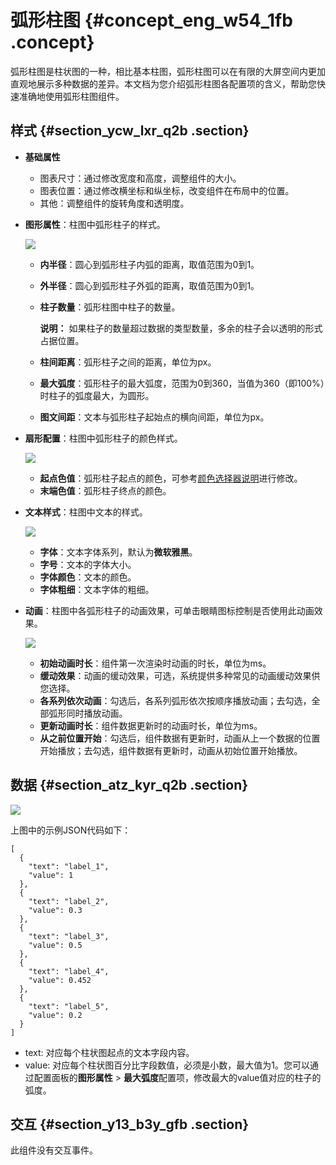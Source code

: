 # 弧形柱图 {#concept_eng_w54_1fb .concept}

弧形柱图是柱状图的一种，相比基本柱图，弧形柱图可以在有限的大屏空间内更加直观地展示多种数据的差异。本文档为您介绍弧形柱图各配置项的含义，帮助您快速准确地使用弧形柱图组件。

## 样式 {#section_ycw_lxr_q2b .section}

-   **基础属性**

    -   图表尺寸：通过修改宽度和高度，调整组件的大小。
    -   图表位置：通过修改横坐标和纵坐标，改变组件在布局中的位置。
    -   其他：调整组件的旋转角度和透明度。
-   **图形属性**：柱图中弧形柱子的样式。

    ![](http://static-aliyun-doc.oss-cn-hangzhou.aliyuncs.com/assets/img/20198/155546839911313_zh-CN.png)

    -   **内半径**：圆心到弧形柱子内弧的距离，取值范围为0到1。
    -   **外半径**：圆心到弧形柱子外弧的距离，取值范围为0到1。
    -   **柱子数量**：弧形柱图中柱子的数量。

        **说明：** 如果柱子的数量超过数据的类型数量，多余的柱子会以透明的形式占据位置。

    -   **柱间距离**：弧形柱子之间的距离，单位为px。
    -   **最大弧度**：弧形柱子的最大弧度，范围为0到360，当值为360（即100%）时柱子的弧度最大，为圆形。
    -   **图文间距**：文本与弧形柱子起始点的横向间距，单位为px。
-   **扇形配置**：柱图中弧形柱子的颜色样式。

    ![](http://static-aliyun-doc.oss-cn-hangzhou.aliyuncs.com/assets/img/20198/155546840011323_zh-CN.png)

    -   **起点色值**：弧形柱子起点的颜色，可参考[颜色选择器说明](cn.zh-CN/用户指南/管理组件/设置组件样式/配置项说明.md#section_kdw_vj4_t2b)进行修改。
    -   **末端色值**：弧形柱子终点的颜色。
-   **文本样式**：柱图中文本的样式。

    ![](http://static-aliyun-doc.oss-cn-hangzhou.aliyuncs.com/assets/img/20198/155546840011324_zh-CN.png)

    -   **字体**：文本字体系列，默认为**微软雅黑**。
    -   **字号**：文本的字体大小。
    -   **字体颜色**：文本的颜色。
    -   **字体粗细**：文本字体的粗细。
-   **动画**：柱图中各弧形柱子的动画效果，可单击眼睛图标控制是否使用此动画效果。

    ![](http://static-aliyun-doc.oss-cn-hangzhou.aliyuncs.com/assets/img/20198/155546840021150_zh-CN.png)

    -   **初始动画时长**：组件第一次渲染时动画的时长，单位为ms。
    -   **缓动效果**：动画的缓动效果，可选，系统提供多种常见的动画缓动效果供您选择。
    -   **各系列依次动画**：勾选后，各系列弧形依次按顺序播放动画；去勾选，全部弧形同时播放动画。
    -   **更新动画时长**：组件数据更新时的动画时长，单位为ms。
    -   **从之前位置开始**：勾选后，组件数据有更新时，动画从上一个数据的位置开始播放；去勾选，组件数据有更新时，动画从初始位置开始播放。

## 数据 {#section_atz_kyr_q2b .section}

![](http://static-aliyun-doc.oss-cn-hangzhou.aliyuncs.com/assets/img/20198/155546840011326_zh-CN.png)

上图中的示例JSON代码如下：

``` {#codeblock_xin_3l6_obk}
[
  {
    "text": "label_1",
    "value": 1
  },
  {
    "text": "label_2",
    "value": 0.3
  },
  {
    "text": "label_3",
    "value": 0.5
  },
  {
    "text": "label_4",
    "value": 0.452
  },
  {
    "text": "label_5",
    "value": 0.2
  }
]
```

-   text: 对应每个柱状图起点的文本字段内容。
-   value: 对应每个柱状图百分比字段数值，必须是小数，最大值为1。您可以通过配置面板的**图形属性** \> **最大弧度**配置项，修改最大的value值对应的柱子的弧度。

## 交互 {#section_y13_b3y_gfb .section}

此组件没有交互事件。

